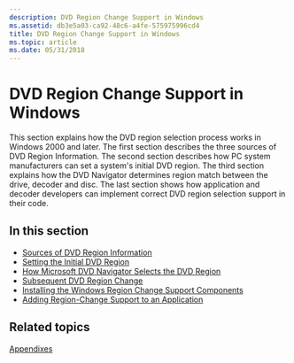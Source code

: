 ```yaml
---
description: DVD Region Change Support in Windows
ms.assetid: db3e5a03-ca92-48c6-a4fe-575975996cd4
title: DVD Region Change Support in Windows
ms.topic: article
ms.date: 05/31/2018
---
```


# DVD Region Change Support in Windows

This section explains how the DVD region selection process works in Windows 2000 and later. The first section describes the three sources of DVD Region Information. The second section describes how PC system manufacturers can set a system's initial DVD region. The third section explains how the DVD Navigator determines region match between the drive, decoder and disc. The last section shows how application and decoder developers can implement correct DVD region selection support in their code.

## In this section

-   [Sources of DVD Region Information](sources-of-dvd-region-information.md)
-   [Setting the Initial DVD Region](setting-the-initial-dvd-region-in-windows-98-and-windows-2000.md)
-   [How Microsoft DVD Navigator Selects the DVD Region](how-microsoft-dvd-navigator-selects-the-dvd-region.md)
-   [Subsequent DVD Region Change](subsequent-dvd-region-change.md)
-   [Installing the Windows Region Change Support Components](installing-the-windows-region-change-support-components.md)
-   [Adding Region-Change Support to an Application](adding-region-change-support-to-an-application.md)

## Related topics

<dl> <dt>

[Appendixes](appendixes.md)
</dt> </dl>

 

 



